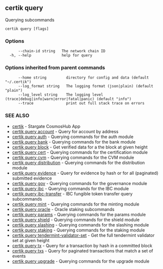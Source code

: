 ## certik query

Querying subcommands

```
certik query [flags]
```

### Options

```
      --chain-id string   The network chain ID
  -h, --help              help for query
```

### Options inherited from parent commands

```
      --home string         directory for config and data (default "~/.certik")
      --log_format string   The logging format (json|plain) (default "plain")
      --log_level string    The logging level (trace|debug|info|warn|error|fatal|panic) (default "info")
      --trace               print out full stack trace on errors
```

### SEE ALSO

* [certik](certik.md)	 - Stargate CosmosHub App
* [certik query account](certik_query_account.md)	 - Query for account by address
* [certik query auth](certik_query_auth.md)	 - Querying commands for the auth module
* [certik query bank](certik_query_bank.md)	 - Querying commands for the bank module
* [certik query block](certik_query_block.md)	 - Get verified data for a the block at given height
* [certik query cert](certik_query_cert.md)	 - Querying commands for the certification module
* [certik query cvm](certik_query_cvm.md)	 - Querying commands for the CVM module
* [certik query distribution](certik_query_distribution.md)	 - Querying commands for the distribution module
* [certik query evidence](certik_query_evidence.md)	 - Query for evidence by hash or for all (paginated) submitted evidence
* [certik query gov](certik_query_gov.md)	 - Querying commands for the governance module
* [certik query ibc](certik_query_ibc.md)	 - Querying commands for the IBC module
* [certik query ibc-transfer](certik_query_ibc-transfer.md)	 - IBC fungible token transfer query subcommands
* [certik query mint](certik_query_mint.md)	 - Querying commands for the minting module
* [certik query oracle](certik_query_oracle.md)	 - Oracle staking subcommands
* [certik query params](certik_query_params.md)	 - Querying commands for the params module
* [certik query shield](certik_query_shield.md)	 - Querying commands for the shield module
* [certik query slashing](certik_query_slashing.md)	 - Querying commands for the slashing module
* [certik query staking](certik_query_staking.md)	 - Querying commands for the staking module
* [certik query tendermint-validator-set](certik_query_tendermint-validator-set.md)	 - Get the full tendermint validator set at given height
* [certik query tx](certik_query_tx.md)	 - Query for a transaction by hash in a committed block
* [certik query txs](certik_query_txs.md)	 - Query for paginated transactions that match a set of events
* [certik query upgrade](certik_query_upgrade.md)	 - Querying commands for the upgrade module


